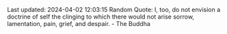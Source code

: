 Last updated: 2024-04-02 12:03:15
Random Quote: I, too, do not envision a doctrine of self the clinging to which there would not arise sorrow, lamentation, pain, grief, and despair. - The Buddha